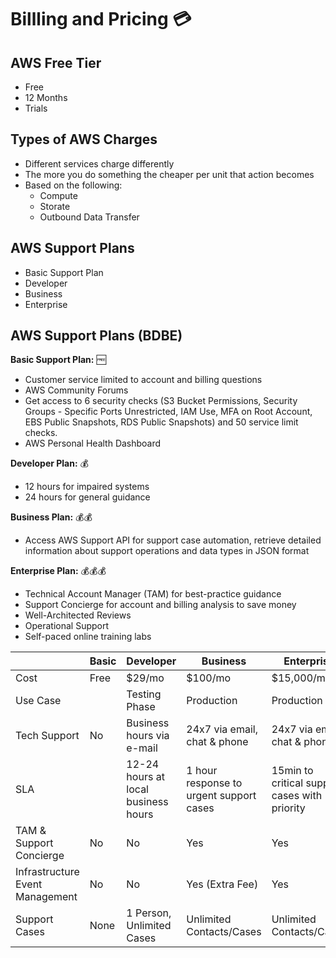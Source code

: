 # Billling and Pricing :credit_card:

## AWS Free Tier
* Free
* 12 Months
* Trials

## Types of AWS Charges
* Different services charge differently
* The more you do something the cheaper per unit that action becomes
* Based on the following:
  * Compute
  * Storate
  * Outbound Data Transfer

## AWS Support Plans
* Basic Support Plan 
* Developer
* Business
* Enterprise


## AWS Support Plans (BDBE)

**Basic Support Plan:** :free:
* Customer service limited to account and billing questions
* AWS Community Forums 
* Get access to 6 security checks (S3 Bucket Permissions, Security Groups - Specific Ports Unrestricted, IAM Use, MFA on Root Account, EBS Public Snapshots, RDS Public Snapshots) and 50 service limit checks.
* AWS Personal Health Dashboard

**Developer Plan:** :moneybag:
* 12 hours for impaired systems
* 24 hours for general guidance

**Business Plan:** :moneybag::moneybag:
* Access AWS Support API for support case automation, retrieve detailed information about support operations and data types in JSON format

**Enterprise Plan:** :moneybag::moneybag::moneybag:
* Technical Account Manager (TAM) for best-practice guidance
* Support Concierge for account and billing analysis to save money
* Well-Architected Reviews
* Operational Support
* Self-paced online training labs


|                          | Basic |Developer                            | Business                                |Enterprise                                    |
| -------------------------| ------|-------------------------------------| ----------------------------------------|--------------------------------------------|
| Cost                     | Free  | $29/mo                              | $100/mo                                 | $15,000/mo                                 |
| Use Case                 |       | Testing Phase                       | Production                              | Production                                 |
| Tech Support             | No    | Business hours via e-mail           | 24x7 via email, chat & phone            | 24x7 via email, chat & phone               |
| SLA                      |       | 12-24 hours at local business hours | 1 hour response to urgent support cases | 15min to critical support cases with priority |
| TAM & Support Concierge  | No    | No                                  | Yes                                     | Yes                                        |
| Infrastructure Event Management | No | No                              | Yes (Extra Fee)                         | Yes                                        | 
| Support Cases            | None  | 1 Person, Unlimited Cases           | Unlimited Contacts/Cases                | Unlimited Contacts/Cases                   |
